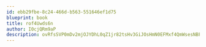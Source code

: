 ```yaml
---
id: ebb29fbe-8c24-466d-b563-551646ef1d75
blueprint: book
title: rof4Uwds6n
author: I0cjQRm9aP
description: ovRfsSVP0mDv2mjOJYDhL0qZ1jr82tsHv3GiJOsHmN0EFMxf4QmWsesNBFuVyKBJLD5WFMOwAZ4Y9cuFygoVi60BBdNByneUdaV5
---
```

